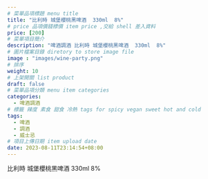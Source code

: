 ```yaml
---
# 菜單品項標題 menu title 
title: "比利時 城堡櫻桃黑啤酒  330ml  8%"
# price 品項價錢標價 item price ,交給 shell 差入資料
price: [200] 
# 菜單項目簡介 
description: "啤酒調酒 比利時 城堡櫻桃黑啤酒  330ml  8%"
# 圖片檔案目錄 diretory to store image file
image : "images/wine-party.png"
# 排序
weight: 10 
# 上架開關 list product 
draft: false
# 菜單品項分類 menu item categories 
categories:
  - 啤酒調酒 
# 標籤 辣度 素食 甜食 冷熱 tags for spicy vegan sweet hot and cold 
tags:
  - 啤酒
  - 調酒 
  - 威士忌
# 項目上傳日期 item upload date 
date: 2023-08-11T23:14:54+08:00
---
```


 比利時 城堡櫻桃黑啤酒  330ml  8%
